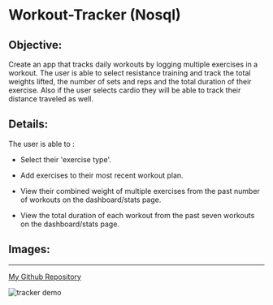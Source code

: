 # Workout-Tracker (Nosql)


## Objective:

Create an app that tracks daily workouts by logging multiple exercises in a workout. The user is able to select resistance training and track the total weights lifted, the number of sets and reps and the total duration of their exercise. Also if the user selects cardio they will be able to track their distance traveled as well.


## Details:

The user is able to :

* Select their 'exercise type'.

* Add exercises to their most recent workout plan.

* View their combined weight of multiple exercises from the past number of workouts on the dashboard/stats page.

* View the total duration of each workout from the past seven workouts on the dashboard/stats page.



## Images:


---

[My Github Repository](https://github.com/Maripia12/Workout-Tracker)


![tracker demo](images/fitnesstracker1.gif)